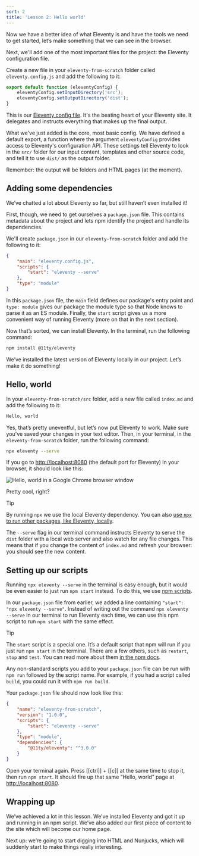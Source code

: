 ```yaml
---
sort: 2
title: 'Lesson 2: Hello world'
---
```


Now we have a better idea of what Eleventy is and have the tools we need to get started, let’s make something that we can see in the browser.

Next, we'll add one of the most important files for the project: the Eleventy configuration file.

Create a new file in your `eleventy-from-scratch` folder called `eleventy.config.js` and add the following to it:

```js
export default function (eleventyConfig) {
	eleventyConfig.setInputDirectory('src');
	eleventyConfig.setOutputDirectory('dist');
}
```

This is our [Eleventy config file](https://www.11ty.dev/docs/config/). It's the beating heart of your Eleventy site. It delegates and instructs everything that makes up the final output.

What we've just added is the core, most basic config. We have defined a default export, a function where the argument `eleventyConfig` provides access to Eleventy's configuration API. These settings tell Eleventy to look in the `src/` folder for our input content, templates and other source code, and tell it to use `dist/` as the output folder.

Remember: the output will be folders and HTML pages (at the moment).

## Adding some dependencies

We’ve chatted a lot about Eleventy so far, but still haven’t even installed it!

First, though, we need to get ourselves a `package.json` file. This contains metadata about the project and lets npm identify the project and handle its dependencies.

We'll create `package.json` in our `eleventy-from-scratch` folder and add the following to it:

```json
{
	"main": "eleventy.config.js",
	"scripts": {
		"start": "eleventy --serve"
	},
	"type": "module"
}
```

In this `package.json` file, the `main` field defines our package's entry point and `type: module` gives our package the module type so that Node knows to parse it as an ES module. Finally, the `start` script gives us a more convenient way of running Eleventy (more on that in the next section).

Now that’s sorted, we can install Eleventy. In the terminal, run the following command:

```sh
npm install @11ty/eleventy
```

We’ve installed the latest version of Eleventy locally in our project. Let’s make it do something!

## Hello, world

In your `eleventy-from-scratch/src` folder, add a new file called `index.md` and add the following to it:

```md
Hello, world
```

Yes, that’s pretty uneventful, but let’s now put Eleventy to work. Make sure you've saved your changes in your text editor. Then, in your terminal, in the `eleventy-from-scratch` folder, run the following command:

```sh
npx eleventy --serve
```

If you go to <http://localhost:8080> (the default port for Eleventy) in your browser, it should look like this:

![Hello, world in a Google Chrome browser window](/images/ss-hello-world.jpg)

Pretty cool, right?

> [!TIP]
> By running `npx` we use the local Eleventy dependency. You can also [use `npx` to run other packages, like Eleventy, locally](https://css-tricks.com/possibly-the-easiest-way-to-run-an-ssg/).
>
> The `--serve` flag in our terminal command instructs Eleventy to serve the `dist` folder with a local web server and also watch for any file changes. This means that if you change the content of `index.md` and refresh your browser: you should see the new content.

## Setting up our scripts

Running `npx eleventy --serve` in the terminal is easy enough, but it would be even easier to just run `npm start` instead. To do this, we use [npm scripts](https://docs.npmjs.com/misc/scripts).

In our `package.json` file from earlier, we added a line containing `"start": "npx eleventy --serve"`. Instead of writing out the command `npx eleventy --serve` in our terminal to run Eleventy each time, we can use this npm script to run `npm start` with the same effect.

> [!TIP]
> The `start` script is a special one. It’s a default script that npm will run if you just run `npm start` in the terminal. There are a few others, such as `restart`, `stop` and `test`. You can read more about them [in the npm docs](https://docs.npmjs.com/misc/scripts).
>
> Any non-standard scripts you add to your `package.json` file can be run with `npm run` followed by the script name. For example, if you had a script called `build`, you could run it with `npm run build`.

Your `package.json` file should now look like this:

```json
{
	"name": "eleventy-from-scratch",
	"version": "1.0.0",
	"scripts": {
		"start": "eleventy --serve"
	},
	"type": "module",
	"dependencies": {
		"@11ty/eleventy": "^3.0.0"
	}
}
```

Open your terminal again. Press [[ctrl]] + [[c]] at the same time to stop it, then run `npm start`. It should fire up that same “Hello, world” page at <http://localhost:8080>.

## Wrapping up

We’ve achieved a lot in this lesson. We’ve installed Eleventy and got it up and running in an npm script. We’ve also added our first piece of content to the site which will become our home page.

Next up: we’re going to start digging into HTML and Nunjucks, which will suddenly start to make things really interesting.
